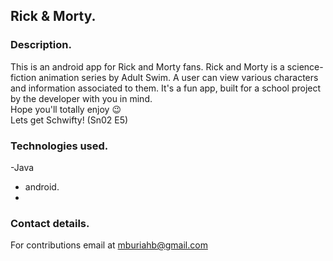 ## Rick & Morty.

### Description.
This is an android app for Rick and Morty fans. Rick and Morty is a science-fiction animation series by Adult Swim.
A user can view various characters and information associated to them.
It's a fun app, built for a school project by the developer with you in mind. <br>
Hope you'll totally enjoy :wink:<br>
Lets get Schwifty! (Sn02 E5)

### Technologies used.
-Java
 - android.
-

### Contact details.

For contributions email at mburiahb@gmail.com
